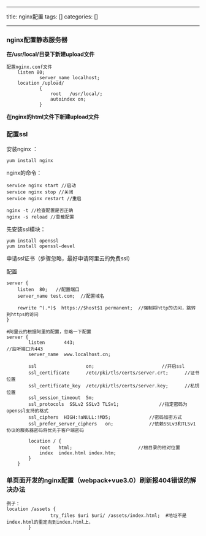 
--- 
title:  nginx配置 
tags: []
categories: [] 

---
### nginx配置静态服务器

**在/usr/local/目录下新建upload文件**

```
配置nginx.conf文件
    listen 80;
            server_name localhost;
    location /upload/
            {
                root   /usr/local/;
                autoindex on;
            }

```

**在nginx的html文件下新建upload文件**

### 配置ssl

安装nginx ：

```
yum install nginx

```

nginx的命令：

```
service nginx start //启动
service nginx stop //关闭
service nginx restart //重启

nginx -t //检查配置是否正确
nginx -s reload //重载配置

```

先安装ssl模块：

```
yum install openssl
yum install openssl-devel

```

申请ssl证书（步骤忽略，最好申请阿里云的免费ssl）

配置

```
server {  
    listen  80;   //配置端口
    server_name test.com;  //配置域名
      
    rewrite ^(.*)$  https://$host$1 permanent;  //强制将http的访问，跳转到https的访问 
}  

#阿里云的根据阿里的配置，忽略一下配置
server {
        listen       443;                                                                       //监听端口为443
        server_name  www.localhost.cn;
  
        ssl                  on;        　　　　　　　　　　//开启ssl
        ssl_certificate      /etc/pki/tls/certs/server.crt;      //证书位置 
        ssl_certificate_key  /etc/pki/tls/certs/server.key;      //私钥位置
        ssl_session_timeout  5m;
        ssl_protocols  SSLv2 SSLv3 TLSv1;       　　　　 //指定密码为openssl支持的格式
        ssl_ciphers  HIGH:!aNULL:!MD5;              //密码加密方式
        ssl_prefer_server_ciphers   on;             //依赖SSLv3和TLSv1协议的服务器密码将优先于客户端密码
  
        location / {
            root   html;                        //根目录的相对位置
            index  index.html index.htm;
        }
    }

```

### 单页面开发的nginx配置（webpack+vue3.0）刷新报404错误的解决办法

```
例子：
location /assets {
                try_files $uri $uri/ /assets/index.html;  #地址不是index.html的重定向到index.html上，
        }


```
